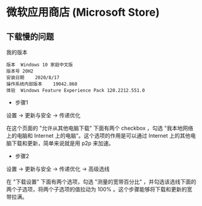 # 微软应用商店 (Microsoft Store)

## 下载慢的问题

我的版本

```
版本	Windows 10 家庭中文版
版本号	20H2
安装日期	‎2020/‎8/‎17
操作系统内部版本	19042.868
体验	Windows Feature Experience Pack 120.2212.551.0
```

- 步骤1

设置 -> 更新与安全 -> 传递优化

在这个页面的 "允许从其他电脑下载" 下面有两个 checkbox ，勾选 "我本地网络上的电脑和 Internet 上的电脑"。这个选项的作用是可以通过 Internet 上的其他电脑下载和更新，简单来说就是用 p2p 来加速。

- 步骤2

设置 -> 更新与安全 -> 传递优化 -> 高级选线

在 "下载设置" 下面有两个选项，勾选 "测量的宽带百分比" ，并勾选该选线下面的两个子选项，将两个子选项的值拉动为 100% 。这个步骤能够将下载和更新的宽带拉满。
